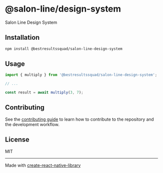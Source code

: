 # @salon-line/design-system

Salon Line Design System

## Installation

```sh
npm install @bestresultssquad/salon-line-design-system
```

## Usage

```js
import { multiply } from '@bestresultssquad/salon-line-design-system';

// ...

const result = await multiply(3, 7);
```

## Contributing

See the [contributing guide](CONTRIBUTING.md) to learn how to contribute to the repository and the development workflow.

## License

MIT

---

Made with [create-react-native-library](https://github.com/callstack/react-native-builder-bob)
